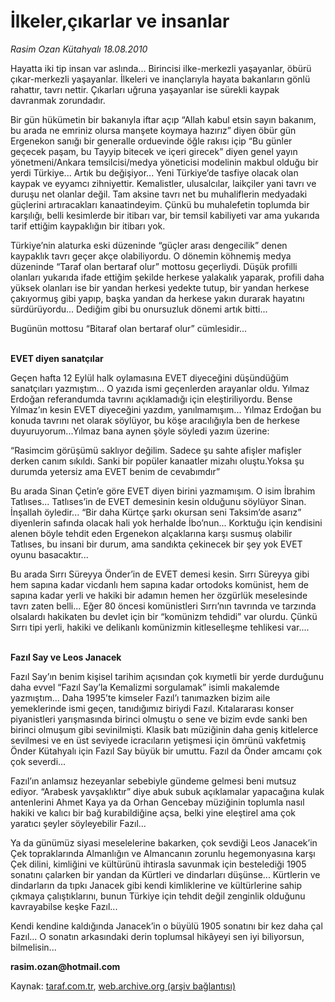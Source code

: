 # İlkeler,çıkarlar ve insanlar 

*Rasim Ozan Kütahyalı 18.08.2010*

<div class="yazi"><p>Hayatta iki tip insan var aslında... Birincisi ilke-merkezli yaşayanlar, öbürü çıkar-merkezli yaşayanlar. İlkeleri ve inançlarıyla hayata bakanların gönlü rahattır, tavrı nettir. Çıkarları uğruna yaşayanlar ise sürekli kaypak davranmak zorundadır.</p>
<p>Bir gün hükümetin bir bakanıyla iftar açıp “Allah kabul etsin sayın bakanım, bu arada ne emriniz olursa manşete koymaya hazırız” diyen öbür gün Ergenekon sanığı bir generalle orduevinde öğle rakısı içip “Bu günler geçecek paşam, bu Tayyip bitecek ve içeri girecek” diyen genel yayın yönetmeni/Ankara temsilcisi/medya yöneticisi modelinin makbul olduğu bir yerdi Türkiye... Artık bu değişiyor... Yeni Türkiye’de tasfiye olacak olan kaypak ve eyyamcı zihniyettir. Kemalistler, ulusalcılar, laikçiler yani tavrı ve duruşu net olanlar değil. Tam aksine tavrı net bu muhaliflerin medyadaki güçlerini artıracakları kanaatindeyim. Çünkü bu muhalefetin toplumda bir karşılığı, belli kesimlerde bir itibarı var, bir temsil kabiliyeti var ama yukarıda tarif ettiğim kaypaklığın bir itibarı yok.</p>
<p>Türkiye’nin alaturka eski düzeninde “güçler arası dengecilik” denen kaypaklık tavrı geçer akçe olabiliyordu. O dönemin köhnemiş medya düzeninde “Taraf olan bertaraf olur” mottosu geçerliydi. Düşük profilli olanları yukarıda ifade ettiğim şekilde herkese yalakalık yaparak, profili daha yüksek olanları ise bir yandan herkesi yedekte tutup, bir yandan herkese çakıyormuş gibi yapıp, başka yandan da herkese yakın durarak hayatını sürdürüyordu... Dediğim gibi bu onursuzluk dönemi artık bitti...</p>
<p>Bugünün mottosu “Bitaraf olan bertaraf olur” cümlesidir...</p>
<p><b><br/>EVET diyen sanatçılar</b></p>
<p>Geçen hafta 12 Eylül halk oylamasına EVET diyeceğini düşündüğüm sanatçıları yazmıştım... O yazıda ismi geçenlerden arayanlar oldu. Yılmaz Erdoğan referandumda tavrını açıklamadığı için eleştiriliyordu. Bense Yılmaz’ın kesin EVET diyeceğini yazdım, yanılmamışım... Yılmaz Erdoğan bu konuda tavrını net olarak söylüyor, bu köşe aracılığıyla ben de herkese duyuruyorum...Yılmaz bana aynen şöyle söyledi yazım üzerine:</p>
<p>“Rasimcim görüşümü saklıyor değilim. Sadece şu sahte afişler mafişler derken canım sıkıldı. Sanki bir popüler kanaatler mizahı oluştu.Yoksa şu durumda yetersiz ama EVET benim de cevabımdır”<b><b></b></b></p>
<p>Bu arada Sinan Çetin’e göre EVET diyen birini yazmamışım. O isim İbrahim Tatlıses... Tatlıses’in de EVET demesinin kesin olduğunu söylüyor Sinan. İnşallah öyledir... “Bir daha Kürtçe şarkı okursan seni Taksim’de asarız” diyenlerin safında olacak hali yok herhalde İbo’nun... Korktuğu için kendisini alenen böyle tehdit eden Ergenekon alçaklarına karşı susmuş olabilir Tatlıses, bu insani bir durum, ama sandıkta çekinecek bir şey yok EVET oyunu basacaktır...</p>
<p>Bu arada Sırrı Süreyya Önder’in de EVET demesi kesin. Sırrı Süreyya gibi hem sapına kadar vicdanlı hem sapına kadar ortodoks komünist, hem de sapına kadar yerli ve hakiki bir adamın hemen her özgürlük meselesinde tavrı zaten belli... Eğer 80 öncesi komünistleri Sırrı’nın tavrında ve tarzında olsalardı hakikaten bu devlet için bir “komünizm tehdidi” var olurdu. Çünkü Sırrı tipi yerli, hakiki ve delikanlı komünizmin kitleselleşme tehlikesi var....</p>
<p><b><br/>Fazıl Say ve Leos Janacek</b></p>
<p>Fazıl Say’ın benim kişisel tarihim açısından çok kıymetli bir yerde durduğunu daha evvel “Fazıl Say’la Kemalizmi sorgulamak” isimli makalemde yazmıştım... Daha 1995’te kimseler Fazıl’ı tanımazken bizim aile yemeklerinde ismi geçen, tanıdığımız biriydi Fazıl. Kıtalararası konser piyanistleri yarışmasında birinci olmuştu o sene ve bizim evde sanki ben birinci olmuşum gibi sevinilmişti. Klasik batı müziğinin daha geniş kitlelerce sevilmesi ve en üst seviyede icracıların yetişmesi için ömrünü vakfetmiş Önder Kütahyalı için Fazıl Say büyük bir umuttu. Fazıl da Önder amcamı çok çok severdi...</p>
<p>Fazıl’ın anlamsız hezeyanlar sebebiyle gündeme gelmesi beni mutsuz ediyor. “Arabesk yavşaklıktır” diye abuk subuk açıklamalar yapacağına kulak antenlerini Ahmet Kaya ya da Orhan Gencebay müziğinin toplumla nasıl hakiki ve kalıcı bir bağ kurabildiğine açsa, belki yine eleştirel ama çok yaratıcı şeyler söyleyebilir Fazıl...</p>
<p>Ya da günümüz siyasi meselelerine bakarken, çok sevdiği Leos Janacek’in Çek topraklarında Almanlığın ve Almancanın zorunlu hegemonyasına karşı Çek dilini, kimliğini ve kültürünü ihtirasla savunmak için bestelediği 1905 sonatını çalarken bir yandan da Kürtleri ve dindarları düşünse... Kürtlerin ve dindarların da tıpkı Janacek gibi kendi kimliklerine ve kültürlerine sahip çıkmaya çalıştıklarını, bunun Türkiye için tehdit değil zenginlik olduğunu kavrayabilse keşke Fazıl...</p>
<p>Kendi kendine kaldığında Janacek’in o büyülü 1905 sonatını bir kez daha çal Fazıl... O sonatın arkasındaki derin toplumsal hikâyeyi sen iyi biliyorsun, bilmelisin...</p>
<p><b>rasim.ozan@hotmail.com</b></p>
</div>

Kaynak: [taraf.com.tr](http://www.taraf.com.tr:80/rasim-ozan-kutahyali/makale-ilkeler-cikarlar-ve-insanlar.htm), [web.archive.org (arşiv bağlantısı)](http://web.archive.org/web/20100821234255/http://www.taraf.com.tr:80/rasim-ozan-kutahyali/makale-ilkeler-cikarlar-ve-insanlar.htm)
